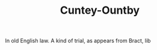 ---
title: Cuntey-Ountby
letter: C
permalink: "/definitions/bld-cuntey-ountby.html"
body: In old English law. A kind of trial, as appears from Bract, lib
published_at: '2018-07-07'
source: Black's Law Dictionary 2nd Ed (1910)
layout: post
---